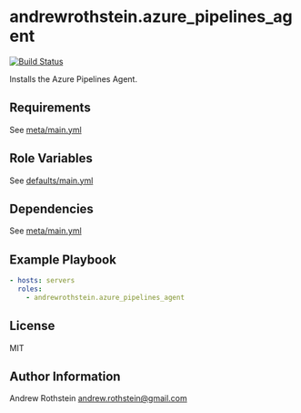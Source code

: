 andrewrothstein.azure_pipelines_agent
=========
[![Build Status](https://travis-ci.org/andrewrothstein/ansible-azure_pipelines_agent.svg?branch=master)](https://travis-ci.org/andrewrothstein/ansible-azure_pipelines_agent)

Installs the Azure Pipelines Agent.

Requirements
------------

See [meta/main.yml](meta/main.yml)

Role Variables
--------------

See [defaults/main.yml](defaults/main.yml)

Dependencies
------------

See [meta/main.yml](meta/main.yml)

Example Playbook
----------------

```yml
- hosts: servers
  roles:
    - andrewrothstein.azure_pipelines_agent
```

License
-------

MIT

Author Information
------------------

Andrew Rothstein <andrew.rothstein@gmail.com>
